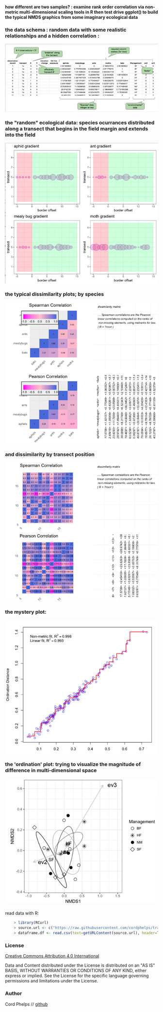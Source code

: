 



#### how different are two samples? : examine rank order correlation via non-metric multi-dimensional scaling tools in R then test drive ggplot() to build the typical NMDS graphics from some imaginary ecological data 

### the data schema : random data with some realistic relationships and a hidden correlation : 

[![screen shot](https://raw.githubusercontent.com/cordphelps/transect/master/images/hvbSchema.jpg)]()

### the "random" ecological data: species ocurrances distributed along a transect that begins in the field margin and extends into the field 

[![screen shot](https://raw.githubusercontent.com/cordphelps/transect/master/images/quad.jpg)]()

### the typical dissimilarity plots; by species 

[![screen shot](https://raw.githubusercontent.com/cordphelps/transect/master/images/dissimSpecies.jpg)]()

### and dissimilarity by transect position

[![screen shot](https://raw.githubusercontent.com/cordphelps/transect/master/images/dissimObs.jpg)]()

### the mystery plot:  

[![screen shot](https://raw.githubusercontent.com/cordphelps/transect/master/images/stressPlot.jpg)]()

### the 'ordination' plot: trying to visualize the magnitude of difference in multi-dimensional space

[![screen shot](https://raw.githubusercontent.com/cordphelps/transect/master/images/ordination.jpg)]()

####
read data with R:

```R
	> library(RCurl)
	> source.url <- c("https://raw.githubusercontent.com/cordphelps/transect/master/data/hvb.csv")
	> dataframe.df <- read.csv(text=getURLContent(source.url), header=TRUE, row.names=1)
```


### License
[Creative Commons Attribution 4.0 International](https://creativecommons.org/licenses/by/4.0/)

Data and Content distributed under the License is distributed on an "AS IS" BASIS, WITHOUT WARRANTIES OR CONDITIONS OF ANY KIND, either express or implied. See the License for the specific language governing permissions and limitations under the License.


### Author
Cord Phelps // [github](http://cordphelps.github.io)








 





